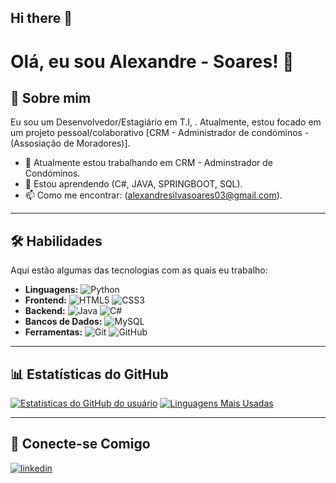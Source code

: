 ## Hi there 👋

# Olá, eu sou Alexandre - Soares! 👋

## 🚀 Sobre mim
Eu sou um Desenvolvedor/Estagiário em T.I, . Atualmente, estou focado em um projeto pessoal/colaborativo [CRM - Administrador de condóminos - (Assosiação de Moradores)].

- 🔭 Atualmente estou trabalhando em CRM - Adminstrador de Condóminos.
- 🌱 Estou aprendendo (C#, JAVA, SPRINGBOOT, SQL).
- 📫 Como me encontrar: (alexandresilvasoares03@gmail.com).


---

## 🛠️ Habilidades
Aqui estão algumas das tecnologias com as quais eu trabalho:

- **Linguagens:** ![Python](https://img.shields.io/badge/Python-3776AB?style=for-the-badge&logo=python&logoColor=white)
- **Frontend:** ![HTML5](https://img.shields.io/badge/HTML5-E34F26?style=for-the-badge&logo=html5&logoColor=white) ![CSS3](https://img.shields.io/badge/CSS3-1572B6?style=for-the-badge&logo=css3&logoColor=white)
- **Backend:** ![Java](https://img.shields.io/badge/Java-ED8B00?style=for-the-badge&logo=openjdk&logoColor=white) ![C#](https://img.shields.io/badge/C%23-512BD4?style=for-the-badge&logo=c-sharp&logoColor=white)
- **Bancos de Dados:** ![MySQL](https://img.shields.io/badge/MySQL-005C84?style=for-the-badge&logo=mysql&logoColor=white)
- **Ferramentas:** ![Git](https://img.shields.io/badge/Git-F05032?style=for-the-badge&logo=git&logoColor=white) ![GitHub](https://img.shields.io/badge/GitHub-181717?style=for-the-badge&logo=github&logoColor=white)


---

## 📊 Estatísticas do GitHub
[![Estatísticas do GitHub do usuário](https://github-readme-stats.vercel.app/api?username=Alexandree-Soares&show_icons=true&theme=radical)](https://github.com/anuraghazra/github-readme-stats)
[![Linguagens Mais Usadas](https://github-readme-stats.vercel.app/api/top-langs/?username=Alexandree-Soares&layout=compact&theme=radical)](https://github.com/anuraghazra/github-readme-stats)


---

## 🔗 Conecte-se Comigo
[![linkedin](https://img.shields.io/badge/linkedin-0A66C2?style=for-the-badge&logo=linkedin&logoColor=white)](https://www.linkedin.com/in/alexandre-soares-73b306245?linkedin/)
